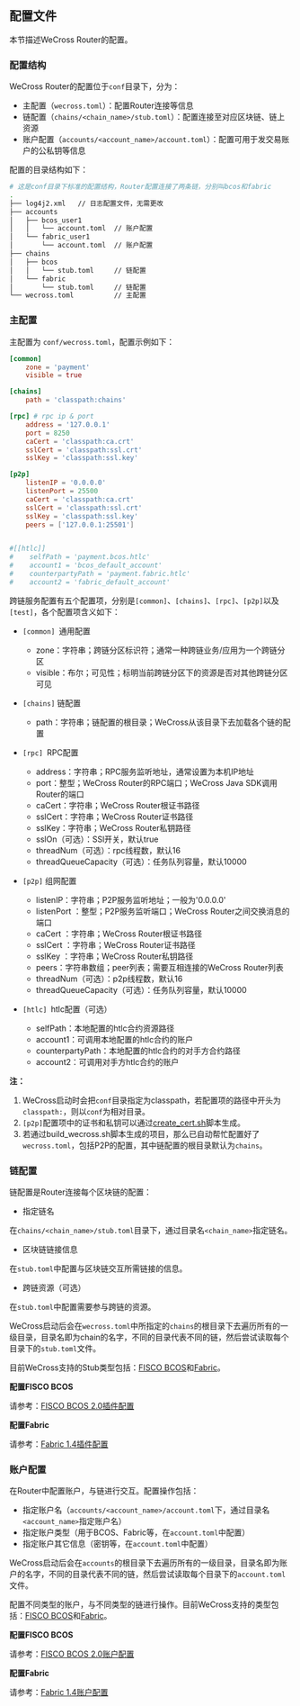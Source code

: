 ## 配置文件
本节描述WeCross Router的配置。

### 配置结构

WeCross Router的配置位于`conf`目录下，分为：

- 主配置（`wecross.toml`）：配置Router连接等信息
- 链配置（`chains/<chain_name>/stub.toml`）：配置连接至对应区块链、链上资源
- 账户配置（`accounts/<account_name>/account.toml`）：配置可用于发交易账户的公私钥等信息

配置的目录结构如下：

``` bash
# 这是conf目录下标准的配置结构，Router配置连接了两条链，分别叫bcos和fabric
.
├── log4j2.xml   // 日志配置文件，无需更改
├── accounts
│   ├── bcos_user1
│   │   └── account.toml  // 账户配置
│   └── fabric_user1
│       └── account.toml  // 账户配置
├── chains         
│   ├── bcos
│   │   └── stub.toml	  // 链配置
│   └── fabric
│       └── stub.toml     // 链配置
└── wecross.toml		  // 主配置
```

### 主配置

主配置为 `conf/wecross.toml`，配置示例如下：

```toml
[common]
    zone = 'payment'
    visible = true

[chains]
    path = 'classpath:chains'

[rpc] # rpc ip & port
    address = '127.0.0.1'
    port = 8250
    caCert = 'classpath:ca.crt'
    sslCert = 'classpath:ssl.crt'
    sslKey = 'classpath:ssl.key'

[p2p]
    listenIP = '0.0.0.0'
    listenPort = 25500
    caCert = 'classpath:ca.crt'
    sslCert = 'classpath:ssl.crt'
    sslKey = 'classpath:ssl.key'
    peers = ['127.0.0.1:25501']


#[[htlc]]
#    selfPath = 'payment.bcos.htlc'
#    account1 = 'bcos_default_account'
#    counterpartyPath = 'payment.fabric.htlc'
#    account2 = 'fabric_default_account'

```

跨链服务配置有五个配置项，分别是`[common]`、`[chains]`、`[rpc]`、`[p2p]`以及`[test]`，各个配置项含义如下：

- `[common] `通用配置
  - zone：字符串；跨链分区标识符；通常一种跨链业务/应用为一个跨链分区
  - visible：布尔；可见性；标明当前跨链分区下的资源是否对其他跨链分区可见
- `[chains]` 链配置
  - path：字符串；链配置的根目录；WeCross从该目录下去加载各个链的配置
- `[rpc] `RPC配置
  - address：字符串；RPC服务监听地址，通常设置为本机IP地址
  - port：整型；WeCross Router的RPC端口；WeCross Java SDK调用Router的端口
  - caCert：字符串；WeCross Router根证书路径
  - sslCert：字符串；WeCross Router证书路径
  - sslKey：字符串；WeCross Router私钥路径
  - sslOn（可选）：SSl开关，默认true
  - threadNum（可选）：rpc线程数，默认16
  - threadQueueCapacity（可选）：任务队列容量，默认10000

- `[p2p]` 组网配置
  - listenIP：字符串；P2P服务监听地址；一般为'0.0.0.0'
  - listenPort ：整型；P2P服务监听端口；WeCross Router之间交换消息的端口
  - caCert ：字符串；WeCross Router根证书路径
  - sslCert ：字符串；WeCross Router证书路径
  - sslKey ：字符串；WeCross Router私钥路径
  - peers：字符串数组；peer列表；需要互相连接的WeCross Router列表
  - threadNum（可选）：p2p线程数，默认16
  - threadQueueCapacity（可选）：任务队列容量，默认10000

- `[htlc] `htlc配置（可选）
  - selfPath：本地配置的htlc合约资源路径
  - account1：可调用本地配置的htlc合约的账户
  - counterpartyPath：本地配置的htlc合约的对手方合约路径
  - account2：可调用对手方htlc合约的账户

**注：**  

1. WeCross启动时会把`conf`目录指定为classpath，若配置项的路径中开头为`classpath:`，则以`conf`为相对目录。
2.  `[p2p]`配置项中的证书和私钥可以通过[create_cert.sh](./scripts.md#p2p)脚本生成。
3. 若通过build_wecross.sh脚本生成的项目，那么已自动帮忙配置好了`wecross.toml`，包括P2P的配置，其中链配置的根目录默认为`chains`。

### 链配置

链配置是Router连接每个区块链的配置：

* 指定链名

在`chains/<chain_name>/stub.toml`目录下，通过目录名`<chain_name>`指定链名。

* 区块链链接信息

在`stub.toml`中配置与区块链交互所需链接的信息。

* 跨链资源（可选）

在`stub.toml`中配置需要参与跨链的资源。

WeCross启动后会在`wecross.toml`中所指定的`chains`的根目录下去遍历所有的一级目录，目录名即为chain的名字，不同的目录代表不同的链，然后尝试读取每个目录下的`stub.toml`文件。

目前WeCross支持的Stub类型包括：[FISCO BCOS](https://github.com/FISCO-BCOS/FISCO-BCOS)和[Fabric](https://github.com/hyperledger/fabric)。

**配置FISCO BCOS**

请参考：[FISCO BCOS 2.0插件配置](../stubs/bcos.html#id8)

**配置Fabric**

请参考：[Fabric 1.4插件配置](../stubs/fabric.html#id3)

### 账户配置

在Router中配置账户，与链进行交互。配置操作包括：

* 指定账户名（`accounts/<account_name>/account.toml`下，通过目录名`<account_name>`指定账户名）
* 指定账户类型（用于BCOS、Fabric等，在`account.toml`中配置）
* 指定账户其它信息（密钥等，在`account.toml`中配置）

WeCross启动后会在`accounts`的根目录下去遍历所有的一级目录，目录名即为账户的名字，不同的目录代表不同的链，然后尝试读取每个目录下的`account.toml`文件。

配置不同类型的账户，与不同类型的链进行操作。目前WeCross支持的类型包括：[FISCO BCOS](https://github.com/FISCO-BCOS/FISCO-BCOS)和[Fabric](https://github.com/hyperledger/fabric)。

**配置FISCO BCOS**

请参考：[FISCO BCOS 2.0账户配置](../stubs/bcos.html#id6)

**配置Fabric**

请参考：[Fabric 1.4账户配置](../stubs/fabric.html#id4)
